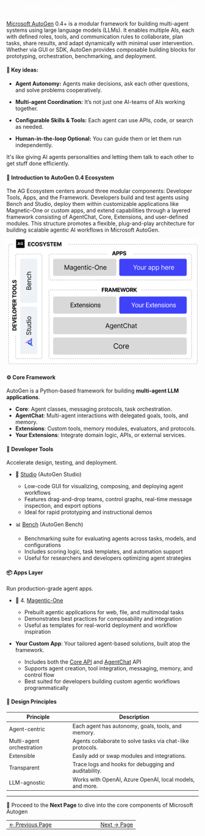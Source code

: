 <h2 style="color:white; text-align:center;">
What is Microsoft Autogen Framework?
</h2>
<a href="https://microsoft.github.io/autogen/stable/" target="_blank">Microsoft AutoGen</a> 0.4+ is a modular framework for building multi-agent systems using large language models (LLMs). It enables multiple AIs, each with defined roles, tools, and communication rules to collaborate, plan tasks, share results, and adapt dynamically with minimal user intervention. Whether via GUI or SDK, AutoGen provides composable building blocks for prototyping, orchestration, benchmarking, and deployment.

#### 🔧 Key ideas:

- **Agent Autonomy:** Agents make decisions, ask each other questions, and solve problems cooperatively.

- **Multi-agent Coordination:** It’s not just one AI-teams of AIs working together.

- **Configurable Skills & Tools:** Each agent can use APIs, code, or search as needed.

- **Human-in-the-loop Optional:** You can guide them or let them run independently.

It's like giving AI agents personalities and letting them talk to each other to get stuff done efficiently.

#### 🧠 Introduction to AutoGen 0.4 Ecosystem
The AG Ecosystem centers around three modular components: Developer Tools, Apps, and the Framework. Developers build and test agents using Bench and Studio, deploy them within customizable applications like Magnetic-One or custom apps, and extend capabilities through a layered framework consisting of AgentChat, Core, Extensions, and user-defined modules. This structure promotes a flexible, plug-and-play architecture for building scalable agentic AI workflows in Microsoft AutoGen.

![](https://github.com/jeandjoseph/workshop/blob/main/AgentcisAI/ms-autogen/intro-to-ms-autogen/docs/images/AutoGeArchitecture.png)


#### ⚙️ Core Framework
AutoGen is a Python-based framework for building **multi-agent LLM applications**.

- **Core**: Agent classes, messaging protocols, task orchestration.
- **AgentChat**: Multi-agent interactions with delegated goals, tools, and memory.
- **Extensions**: Custom tools, memory modules, evaluators, and protocols.
- **Your Extensions**: Integrate domain logic, APIs, or external services.

#### 🧠 Developer Tools
Accelerate design, testing, and deployment.

- 🧪 [Studio](https://microsoft.github.io/autogen/stable/user-guide/autogenstudio-user-guide/index.html) (AutoGen Studio)
  - Low-code GUI for visualizing, composing, and deploying agent workflows
  - Features drag-and-drop teams, control graphs, real-time message inspection, and export options
  - Ideal for rapid prototyping and instructional demos


- 📊 [Bench](https://microsoft.github.io/autogen/0.2/blog/2024/01/25/AutoGenBench/) (AutoGen Bench)
  - Benchmarking suite for evaluating agents across tasks, models, and configurations
  - Includes scoring logic, task templates, and automation support
  - Useful for researchers and developers optimizing agent strategies


#### 📦 Apps Layer
Run production-grade agent apps.

- 🧭 4. [Magentic-One](https://microsoft.github.io/autogen/stable/user-guide/agentchat-user-guide/magentic-one.html#)
  - Prebuilt agentic applications for web, file, and multimodal tasks
  - Demonstrates best practices for composability and integration
  - Useful as templates for real-world deployment and workflow inspiration

- **Your Custom App**: Your tailored agent-based solutions, built atop the framework.
  - Includes both the [Core API](https://microsoft.github.io/autogen/stable/user-guide/core-user-guide/index.html) and [AgentChat](https://microsoft.github.io/autogen/stable/user-guide/agentchat-user-guide/index.html) API
  - Supports agent creation, tool integration, messaging, memory, and control flow
  - Best suited for developers building custom agentic workflows programmatically

#### 🧩 Design Principles

| Principle               | Description                                                 |
|------------------------|-------------------------------------------------------------|
| Agent-centric           | Each agent has autonomy, goals, tools, and memory.         |
| Multi-agent orchestration | Agents collaborate to solve tasks via chat-like protocols. |
| Extensible              | Easily add or swap modules and integrations.               |
| Transparent             | Trace logs and hooks for debugging and auditability.        |
| LLM-agnostic            | Works with OpenAI, Azure OpenAI, local models, and more.   |

---

🌟 Proceed to the **Next Page** to dive into the core components of Microsoft Autogen

<table width="100%">
  <tr>
    <td align="left" style="white-space: nowrap;">
      <a href="whatisagenticai.md">← Previous Page</a>
    </td>
    <td style="width: 100px;"></td> <!-- Blank column for separation -->
    <td align="right" style="white-space: nowrap;">
      <a href="../pages/autogencomponents.md">Next → Page</a>
    </td>
  </tr>
</table>
